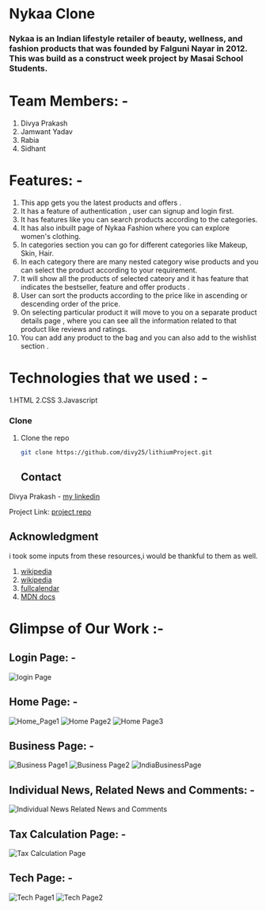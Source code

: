 # Nykaa Clone 

### Nykaa is an Indian lifestyle retailer of beauty, wellness, and fashion products that was founded by Falguni Nayar in 2012. This was build as a construct week        project by Masai School Students.

# Team Members: -
  1. Divya Prakash
  2. Jamwant Yadav
  3. Rabia
  4. Sidhant

# Features: -
  1. This app gets you the latest products and offers .
  2. It has a feature of authentication , user can signup and login first.
  3. It has features like you can search products according to the categories.
  4. It has also inbuilt page of Nykaa Fashion where you can explore women's clothing.
  5. In categories section you can go for different categories like Makeup, Skin, Hair.
  6. In each category there are many nested category wise products and you can select the product according to your requirement. 
  7. It will show all the products of selected cateory and it has feature that indicates the bestseller, feature and offer products .
  8. User can sort the products according to the price like in ascending or descending order of the price.
  9. On selecting particular product it will move to you on a separate product details page , where you can see all the information related to that product like reviews and ratings.
  10. You can add any product to the bag and you can also add to the wishlist section .

# Technologies that we used : -
  1.HTML
  2.CSS
  3.Javascript


### Clone


1. Clone the repo
   ```sh
   git clone https://github.com/divy25/lithiumProject.git
   ```
   
   
   ## Contact

Divya Prakash - [my linkedin](https://linkedin.com/in/divy25)

Project Link: [project repo](https://github.com/divy25/lithiumProject.git)

## Acknowledgment
i took some inputs from these resources,i would be thankful to them as well. 
1) [wikipedia](https://www.wikipedia.org)
2) [wikipedia](https://www.w3schools.com)
3) [fullcalendar](https://www.fillcalendar.io)
4) [MDN docs](https://developer.mozilla.org/en-US/)


 

# Glimpse of Our Work :-

## Login Page: -
![login Page](loginPage.png)

## Home Page: -
![Home_Page1](https://github.com/Vishal643/propane/blob/main/public/assets/HomePage1.png)
![Home Page2](https://github.com/Vishal643/propane/blob/main/public/assets/HomePage2.png)
![Home Page3](https://github.com/Vishal643/propane/blob/main/public/assets/HomePage3.png)

## Business Page: - 
![Business Page1](https://github.com/Vishal643/propane/blob/main/public/assets/BusinessPage1.png)
![Business Page2](https://github.com/Vishal643/propane/blob/main/public/assets/BusinessPage2.png)
![IndiaBusinessPage](https://github.com/Vishal643/propane/blob/main/public/assets/IndiaBusinessPage.png)

## Individual News, Related News and Comments: - 
![Individual News Related News and Comments](https://github.com/Vishal643/propane/blob/main/public/assets/IndivisulaNewsAndComment.png)

## Tax Calculation Page: - 
![Tax Calculation Page](https://github.com/Vishal643/propane/blob/main/public/assets/Tax-Calculationpage.png) 

## Tech Page: - 
![Tech Page1](https://github.com/Vishal643/propane/blob/main/public/assets/TachPage1.png)
![Tech Page2](https://github.com/Vishal643/propane/blob/main/public/assets/TechPage2.png)
